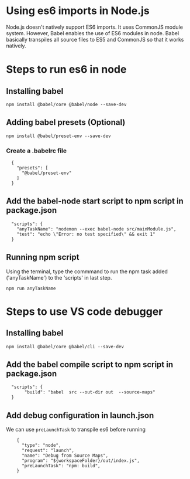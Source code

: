 # Using es6 imports in Node.js
Node.js doesn't natively support ES6 imports. It uses CommonJS module system. However, Babel enables the use of ES6 modules in node. Babel basically transpiles all source files to ES5 and CommonJS so that it works natively.

# Steps to run es6 in node

## Installing babel

```npm install @babel/core @babel/node --save-dev```

## Adding babel presets (Optional)

```npm install @babel/preset-env --save-dev```

### Create a .babelrc file

```
  {
    "presets": [
      "@babel/preset-env"
    ]
  }
```

## Add the babel-node start script to npm script in package.json
```
  "scripts": {
    "anyTaskName": "nodemon --exec babel-node src/mainModule.js",
    "test": "echo \"Error: no test specified\" && exit 1"
  }
```

## Running npm script
Using the terminal, type the commmand to run the npm task added ('anyTaskName') to the 'scripts' in last step.

```npm run anyTaskName```

# Steps to use VS code debugger 

## Installing babel
```npm install @babel/core @babel/cli --save-dev```

## Add the babel compile script to npm script in package.json
```
  "scripts": {
       "build": "babel  src --out-dir out  --source-maps"
  }
```

## Add debug configuration in launch.json
We can use `preLaunchTask` to transpile es6 before running 
```
    {
      "type": "node",
      "request": "launch",
      "name": "Debug from Source Maps",
      "program": "${workspaceFolder}/out/index.js",
      "preLaunchTask": "npm: build",
    }
```